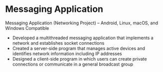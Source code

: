 # Messaging Application
Messaging Application (Networking Project) – Android, Linux, macOS, and Windows Compatible

* Developed a multithreaded messaging application that implements a network and establishes socket connections 
* Created a server-side program that manages active devices and identifies network information including IP addresses 
* Designed a client-side program in which users can create private connections or communicate in a general broadcast group 
